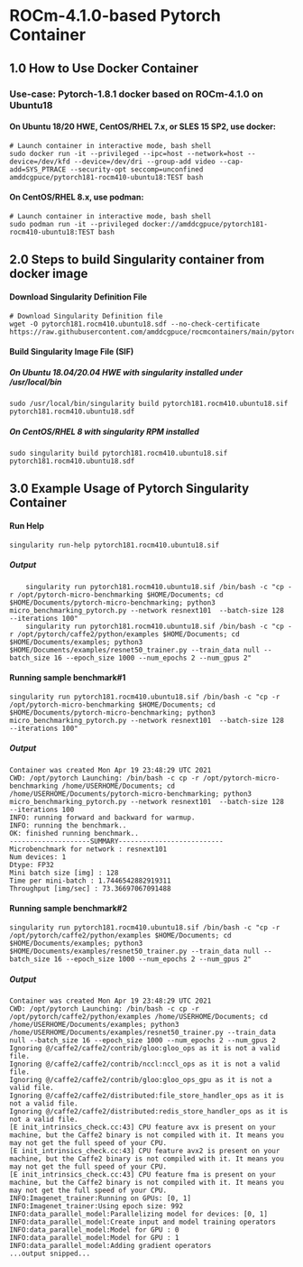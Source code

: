 # ROCm-4.1.0-based Pytorch Container

## 1.0 How to Use Docker Container

### Use-case: Pytorch-1.8.1 docker based on ROCm-4.1.0 on Ubuntu18

#### On Ubuntu 18/20 HWE, CentOS/RHEL 7.x, or SLES 15 SP2, use docker:
```
# Launch container in interactive mode, bash shell
sudo docker run -it --privileged --ipc=host --network=host --device=/dev/kfd --device=/dev/dri --group-add video --cap-add=SYS_PTRACE --security-opt seccomp=unconfined amddcgpuce/pytorch181-rocm410-ubuntu18:TEST bash
```
#### On CentOS/RHEL 8.x, use podman:
```
# Launch container in interactive mode, bash shell
sudo podman run -it --privileged docker://amddcgpuce/pytorch181-rocm410-ubuntu18:TEST bash
```

## 2.0 Steps to build Singularity container from docker image
#### Download Singularity Definition File
```
# Download Singularity Definition file
wget -O pytorch181.rocm410.ubuntu18.sdf --no-check-certificate https://raw.githubusercontent.com/amddcgpuce/rocmcontainers/main/pytorch/rocm410/ubuntu18/pytorch181.rocm410.ubuntu18.sdf
```
#### Build Singularity Image File (SIF)
##### On Ubuntu 18.04/20.04 HWE with singularity installed under /usr/local/bin
```
sudo /usr/local/bin/singularity build pytorch181.rocm410.ubuntu18.sif pytorch181.rocm410.ubuntu18.sdf
```
##### On CentOS/RHEL 8 with singularity RPM installed
```
sudo singularity build pytorch181.rocm410.ubuntu18.sif pytorch181.rocm410.ubuntu18.sdf
```

## 3.0 Example Usage of Pytorch Singularity Container
#### Run Help
```
singularity run-help pytorch181.rocm410.ubuntu18.sif
```
##### Output
```
    singularity run pytorch181.rocm410.ubuntu18.sif /bin/bash -c "cp -r /opt/pytorch-micro-benchmarking $HOME/Documents; cd $HOME/Documents/pytorch-micro-benchmarking; python3 micro_benchmarking_pytorch.py --network resnext101  --batch-size 128  --iterations 100"
    singularity run pytorch181.rocm410.ubuntu18.sif /bin/bash -c "cp -r /opt/pytorch/caffe2/python/examples $HOME/Documents; cd $HOME/Documents/examples; python3 $HOME/Documents/examples/resnet50_trainer.py --train_data null --batch_size 16 --epoch_size 1000 --num_epochs 2 --num_gpus 2"
```

#### Running sample benchmark#1
```
singularity run pytorch181.rocm410.ubuntu18.sif /bin/bash -c "cp -r /opt/pytorch-micro-benchmarking $HOME/Documents; cd $HOME/Documents/pytorch-micro-benchmarking; python3 micro_benchmarking_pytorch.py --network resnext101  --batch-size 128  --iterations 100"
```
##### Output
```
Container was created Mon Apr 19 23:48:29 UTC 2021
CWD: /opt/pytorch Launching: /bin/bash -c cp -r /opt/pytorch-micro-benchmarking /home/USERHOME/Documents; cd /home/USERHOME/Documents/pytorch-micro-benchmarking; python3 micro_benchmarking_pytorch.py --network resnext101  --batch-size 128  --iterations 100
INFO: running forward and backward for warmup.
INFO: running the benchmark..
OK: finished running benchmark..
--------------------SUMMARY--------------------------
Microbenchmark for network : resnext101
Num devices: 1
Dtype: FP32
Mini batch size [img] : 128
Time per mini-batch : 1.7446542882919311
Throughput [img/sec] : 73.36697067091488
```
#### Running sample benchmark#2
```
singularity run pytorch181.rocm410.ubuntu18.sif /bin/bash -c "cp -r /opt/pytorch/caffe2/python/examples $HOME/Documents; cd $HOME/Documents/examples; python3 $HOME/Documents/examples/resnet50_trainer.py --train_data null --batch_size 16 --epoch_size 1000 --num_epochs 2 --num_gpus 2"
```
##### Output
```
Container was created Mon Apr 19 23:48:29 UTC 2021
CWD: /opt/pytorch Launching: /bin/bash -c cp -r /opt/pytorch/caffe2/python/examples /home/USERHOME/Documents; cd /home/USERHOME/Documents/examples; python3 /home/USERHOME/Documents/examples/resnet50_trainer.py --train_data null --batch_size 16 --epoch_size 1000 --num_epochs 2 --num_gpus 2
Ignoring @/caffe2/caffe2/contrib/gloo:gloo_ops as it is not a valid file.
Ignoring @/caffe2/caffe2/contrib/nccl:nccl_ops as it is not a valid file.
Ignoring @/caffe2/caffe2/contrib/gloo:gloo_ops_gpu as it is not a valid file.
Ignoring @/caffe2/caffe2/distributed:file_store_handler_ops as it is not a valid file.
Ignoring @/caffe2/caffe2/distributed:redis_store_handler_ops as it is not a valid file.
[E init_intrinsics_check.cc:43] CPU feature avx is present on your machine, but the Caffe2 binary is not compiled with it. It means you may not get the full speed of your CPU.
[E init_intrinsics_check.cc:43] CPU feature avx2 is present on your machine, but the Caffe2 binary is not compiled with it. It means you may not get the full speed of your CPU.
[E init_intrinsics_check.cc:43] CPU feature fma is present on your machine, but the Caffe2 binary is not compiled with it. It means you may not get the full speed of your CPU.
INFO:Imagenet_trainer:Running on GPUs: [0, 1]
INFO:Imagenet_trainer:Using epoch size: 992
INFO:data_parallel_model:Parallelizing model for devices: [0, 1]
INFO:data_parallel_model:Create input and model training operators
INFO:data_parallel_model:Model for GPU : 0
INFO:data_parallel_model:Model for GPU : 1
INFO:data_parallel_model:Adding gradient operators
...output snipped...
```
